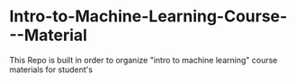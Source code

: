 # Intro-to-Machine-Learning-Course---Material
This Repo is built in order to organize "intro to machine learning" course materials for student's
